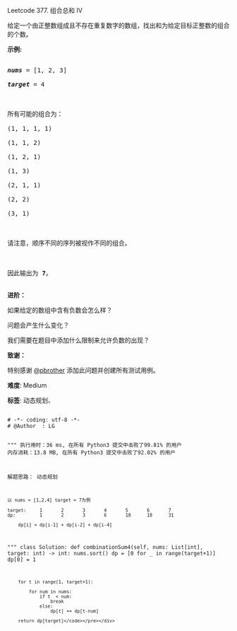 Leetcode 377. 组合总和 Ⅳ
<p>给定一个由正整数组成且不存在重复数字的数组，找出和为给定目标正整数的组合的个数。</p>


<p><strong>示例:</strong></p>



<pre>

<em><strong>nums</strong></em> = [1, 2, 3]

<em><strong>target</strong></em> = 4



所有可能的组合为：

(1, 1, 1, 1)

(1, 1, 2)

(1, 2, 1)

(1, 3)

(2, 1, 1)

(2, 2)

(3, 1)



请注意，顺序不同的序列被视作不同的组合。



因此输出为 <strong>7</strong>。

</pre>



<p><strong>进阶：</strong><br />

如果给定的数组中含有负数会怎么样？<br />

问题会产生什么变化？<br />

我们需要在题目中添加什么限制来允许负数的出现？</p>



<p><strong>致谢：</strong><br />

特别感谢&nbsp;<a href="https://leetcode.com/pbrother/">@pbrother</a>&nbsp;添加此问题并创建所有测试用例。</p>





 **难度**: Medium



 **标签**: 动态规划、 





<div class="hcb_wrap">
<pre class="prism undefined-numbers lang-python" data-lang="Python"><code>
# -*- coding: utf-8 -*-
# @Author  : LG

"""
执行用时：36 ms, 在所有 Python3 提交中击败了99.81% 的用户
内存消耗：13.8 MB, 在所有 Python3 提交中击败了92.02% 的用户

解题思路：
    动态规划

    以 nums = [1,2,4] target = 7为例

    target:     1       2       3       4       5       6       7
    dp:         1       2       3       6       10      18      31

        dp[i] = dp[i-1] + dp[i-2] + dp[i-4]
"""
class Solution:
    def combinationSum4(self, nums: List[int], target: int) -> int:
        nums.sort()
        dp = [0 for _ in range(target+1)]
        dp[0] = 1

        for t in range(1, target+1):

            for num in nums:
                if t  < num:
                    break
                else:
                    dp[t] += dp[t-num]

        return dp[target]</code></pre></div>
